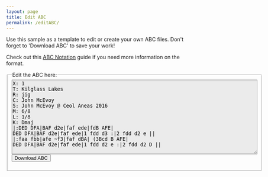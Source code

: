 ```yaml
---
layout: page
title: Edit ABC
permalink: /editABC/
---
```


Use this sample as a template to edit or create your own ABC files. Don't
forget to 'Download ABC' to save your work!

Check out this <a href="http://abcnotation.com/wiki/abc:standard:v2.1">ABC Notation</a>
guide if you need more information on the format.

<!-- Group the input and controls for ABC-->
<fieldset style="display: inline-block; vertical-align: middle;">
    <legend>Edit the ABC here:</legend>

<!-- Read the modified ABC and play if requested -->
<span title="Use this sample as a template to edit or create your own ABC files. Don't forget to 'Download ABC' to save your work!">      
<textarea name='abc' id="abc" rows="13" cols="80" style="background-color: #ebebeb" spellcheck="false">
X: 1
T: Kilglass Lakes
R: jig
C: John McEvoy
S: John McEvoy @ Ceol Aneas 2016
M: 6/8
L: 1/8
K: Dmaj
|:DED DFA|BAF d2e|faf ede|fdB AFE|
DED DFA|BAF d2e|faf ede|1 fdd d3 :|2 fdd d2 e ||
|:faa fbb|afe ~f3|faf dBA| (3Bcd B AFE|
DED DFA|BAF d2e|faf ede|1 fdd d2 e :|2 fdd d2 D ||
</textarea>
</span>

<!-- Area to store unrolled ABC -->
<textarea id="ABCprocessed" style="display:none;"></textarea>

<!-- Area to store filename for download -->
<textarea id="filename" style="display:none;"></textarea>

<!-- Controls for ABC player -->
<div id="ABCplayer"></div>

<!-- Allow the user to save their ABC-->
<form>
   <span title="Download the ABC you've entered. Don't lose your work!">      
  		<input value='Download ABC' type='button' onclick='downloadFile(document.getElementById("filename").value, document.getElementById("abc").value)' />
   </span>
</form>
</fieldset>


<!-- Draw the dots -->
<div class="output">
	<div id="paper0" class="paper"></div>
</div>

<!-- Show errors -->
<br />
<div id='warnings'></div>

<script type="text/javascript" src="{{ site.mp3_host }}/js/abcjs_editor_3.0-min.js"></script>
<script type="text/javascript" src="{{ site.mp3_host }}/js/musical-ws.js"></script>
<script type="text/javascript" src="{{ site.mp3_host }}/js/abc_controls.js"></script>
<script type="text/javascript" src="{{ site.mp3_host }}/js/webpage_tools.js"></script>

<script type='text/javascript'>
$(document).ready(function()
{
	// Create the ABC player
	ABCplayer.innerHTML = createABCplayer('processed', 'abcplayer_tunepage', '{{ site.defaultABCplayer }}');

    // In Chrome/Opera/Firefox, an AudioContext must be created or resumed
    // after the document received a user gesture to enable audio playback.
    // See https://goo.gl/7K7WLu and also see /js/audioContext.js
    // This function only sets the necessary event listener if we're running
    // on a Chrome, Opera or Firefox browser
    audioResume('button');

	// Get ready to play the initial ABC
	ABCprocessed.value = preProcessABC(abc.value);

	// Set the filename for downloading
	document.getElementById("filename").innerHTML = slugify(getABCtitle(ABCprocessed.value)) + '.abc';

	// If the ABC changes get ready to play the revised ABC
	$('#abc').bind('input propertychange', function() {
		ABCprocessed.value = preProcessABC(abc.value);

		// Reset the filename for downloading
	    document.getElementById("filename").innerHTML = slugify(getABCtitle(ABCprocessed.value)) + '.abc';
	});

	// Display the ABC in the textbox as dots
	abc_editor = new window.ABCJS.Editor("abc", { paper_id: "paper0", midi_id:"midi", warnings_id:"warnings", indicate_changed: "true" });
});
</script>
